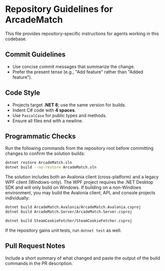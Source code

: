 # Repository Guidelines for ArcadeMatch

This file provides repository-specific instructions for agents working in this codebase.

## Commit Guidelines
- Use concise commit messages that summarize the change.
- Prefer the present tense (e.g., "Add feature" rather than "Added feature").

## Code Style
- Projects target **.NET 8**; use the same version for builds.
- Indent C# code with **4 spaces**.
- Use `PascalCase` for public types and methods.
- Ensure all files end with a newline.

## Programmatic Checks
Run the following commands from the repository root before committing changes to confirm the solution builds:

```bash
dotnet restore ArcadeMatch.sln
dotnet build --no-restore ArcadeMatch.sln
```

The solution includes both an Avalonia client (cross-platform) and a legacy WPF client (Windows-only). The WPF project requires the .NET Desktop SDK and will only build on Windows. If building on a non-Windows environment, you may build the Avalonia client, API, and console projects individually:

```bash
dotnet build ArcadeMatch.Avalonia/ArcadeMatch.Avalonia.csproj
dotnet build ArcadeMatch.Server/ArcadeMatch.Server.csproj

dotnet build SteamCookieFetcher/SteamCookieFetcher.csproj
```

If the repository gains unit tests, run `dotnet test` as well.

## Pull Request Notes
Include a short summary of what changed and paste the output of the build commands in the PR description.
